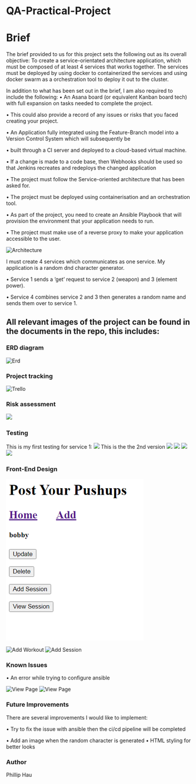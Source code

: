 
# QA-Practical-Project

# Brief
The brief provided to us for this project sets the following out as its overall objective: To create a service-orientated architecture application, which must be composed of at least 4 services that works together. The services must be deployed by using docker to containerized the services and using docker swarm as a orchestration tool to deploy it out to the cluster. 


In addition to what has been set out in the brief, I am also required to include the following:
•	An Asana board (or equivalent Kanban board tech) with full expansion on tasks needed to complete the project.

•	This could also provide a record of any issues or risks that you faced creating your project.

•	An Application fully integrated using the Feature-Branch model into a Version Control System which will subsequently be 


•	built through a CI server and deployed to a cloud-based virtual machine.

•	If a change is made to a code base, then Webhooks should be used so that Jenkins recreates and redeploys the changed application


•	The project must follow the Service-oriented architecture that has been asked for.

•	The project must be deployed using containerisation and an orchestration tool.

•	As part of the project, you need to create an Ansible Playbook that will provision the environment that your application needs to run.

•	The project must make use of a reverse proxy to make your application accessible to the user.



![ Architecture](https://github.com/PhillipHage202/practical-project/blob/main/doc%20for%20pro/artchi.png)

I must create 4 services which communicates as one service. My application is a random dnd character generator. 

•	Service 1 sends a ‘get’ request to service 2 (weapon) and 3 (element power).

•	Service 4 combines service 2 and 3 then generates a random name and sends them over to service 1.

## All  relevant images of the project can be found in the documents in the repo, this includes:

### ERD diagram

![Erd](https://github.com/PhillipHage202/practical-project/blob/main/doc%20for%20pro/erd.png)


### Project tracking 

![Trello](https://github.com/PhillipHage202/practical-project/blob/main/doc%20for%20pro/trello.png)

### Risk assessment

![](https://github.com/PhillipHage202/practical-project/blob/main/doc%20for%20pro/risk.png)

### Testing 
This is my first testing for service 1:
![](https://github.com/PhillipHage202/practical-project/blob/main/doc%20for%20pro/pytest%20cov%20ser1.png)
This is the the 2nd version
![](https://github.com/PhillipHage202/practical-project/blob/main/doc%20for%20pro/pytest%20cov%20ser1%20ver2.png)
![](https://github.com/PhillipHage202/practical-project/blob/main/doc%20for%20pro/pytest%20cov%20ser2.png)
![](https://github.com/PhillipHage202/practical-project/blob/main/doc%20for%20pro/pytest%20cov%20ser3.png)
![](https://github.com/PhillipHage202/practical-project/blob/main/doc%20for%20pro/pytest%20cov%20ser4%20ver2.png)

### Front-End Design

![Home Page](https://github.com/PhillipHage202/QA-Fundemental-Project/blob/main/Documents/home%202.png)

![Add Workout](https://github.com/PhillipHage202/practical-project/blob/main/doc%20for%20pro/demo%201.png)
![Add Session](https://github.com/PhillipHage202/practical-project/blob/main/doc%20for%20pro/demo%202.png)




### Known Issues

•	An error while trying to configure ansible

![View Page](https://github.com/PhillipHage202/practical-project/blob/main/doc%20for%20pro/error.png)
![View Page](https://github.com/PhillipHage202/practical-project/blob/main/doc%20for%20pro/error%202.png)




### Future Improvements

There are several improvements I would like to implement:


•	Try to fix the issue with ansible then the ci/cd pipeline will be completed

•	Add an image when the random character is generated 
•	HTML styling for better looks



	


### Author

Phillip Hau

